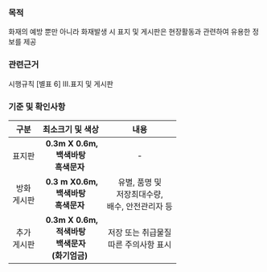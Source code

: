 ### 목적
화재의 예방 뿐만 아니라 화재발생 시 표지 및 게시판은 현장활동과 관련하여 유용한 정보를 제공

### 관련근거
시행규칙 [별표 6] III.표지 및 게시판

### 기준 및 확인사항
| 구분 | 최소크기 및 색상 | 내용 |
|:-------:|:--------------------------:|:---------------------------:|
| 표지판 | &nbsp;**0.3m X 0.6m,<br> 백색바탕<br> 흑색문자**&nbsp; | - |
| 방화<br>게시판   | &nbsp;**0.3 m X0.6m,<br> 백색바탕<br> 흑색문자**&nbsp; | 유별, 품명 및<br> 저장최대수량,<br> 배수, 안전관리자 등 |
| 추가<Br>게시판 | &nbsp;**0.3m X 0.6m,<br>적색바탕<br> 백색문자<br>(화기엄금)**&nbsp; | 저장 또는 취급물질<Br> 따른 주의사항 표시 |
